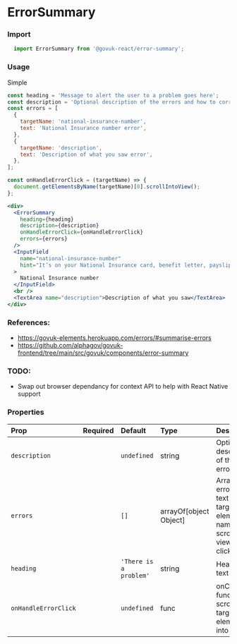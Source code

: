 ErrorSummary
============

### Import
```js
  import ErrorSummary from '@govuk-react/error-summary';
```
<!-- STORY -->

### Usage

Simple

```jsx
const heading = 'Message to alert the user to a problem goes here';
const description = 'Optional description of the errors and how to correct them';
const errors = [
  {
    targetName: 'national-insurance-number',
    text: 'National Insurance number error',
  },
  {
    targetName: 'description',
    text: 'Description of what you saw error',
  },
];

const onHandleErrorClick = (targetName) => {
  document.getElementsByName(targetName)[0].scrollIntoView();
};

<div>
  <ErrorSummary
    heading={heading}
    description={description}
    onHandleErrorClick={onHandleErrorClick}
    errors={errors}
  />
  <InputField
    name="national-insurance-number"
    hint="It’s on your National Insurance card, benefit letter, payslip or P60."
  >
    National Insurance number
  </InputField>
  <br />
  <TextArea name="description">Description of what you saw</TextArea>
</div>
```

### References:

- https://govuk-elements.herokuapp.com/errors/#summarise-errors
- https://github.com/alphagov/govuk-frontend/tree/main/src/govuk/components/error-summary

### TODO:
- Swap out browser dependancy for context API to help with React Native support

### Properties
Prop | Required | Default | Type | Description
:--- | :------- | :------ | :--- | :----------
 `description` |  | ```undefined``` | string | Optional description of the errors
 `errors` |  | ```[]``` | arrayOf[object Object] | Array of errors with text and target element name to scroll into view when clicked
 `heading` |  | ```'There is a problem'``` | string | Heading text
 `onHandleErrorClick` |  | ```undefined``` | func | onClick function to scroll the target element into view


